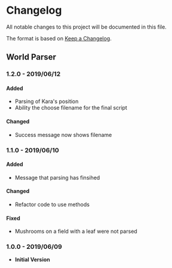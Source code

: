 # Changelog
All notable changes to this project will be documented in this file.

The format is based on [Keep a Changelog](http://keepachangelog.com/en/1.0.0/).

## World Parser

### 1.2.0 - 2019/06/12
#### Added
- Parsing of Kara's position
- Ability the choose filename for the final script

#### Changed
- Success message now shows filename


### 1.1.0 - 2019/06/10
#### Added
- Message that parsing has finsihed

#### Changed
- Refactor code to use methods

#### Fixed
- Mushrooms on a field with a leaf were not parsed


### 1.0.0 - 2019/06/09
- **Initial Version**

